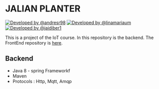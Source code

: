 JALIAN PLANTER
======================================

[![Developed by @andresr98](https://img.shields.io/badge/developed%20by-%40andresr98-52C9D5.svg  "Andrés Ruíz Graciano")](https://github.com/andresr98)
[![Developed by @linamariaum](https://img.shields.io/badge/developed%20by-%40linamariaum-E482AF.svg  "Lina María Uribe")](https://github.com/linamariaum)
[![Developed by @jaidiber1](https://img.shields.io/badge/developed%20by-%40jaidiber1-88DF60.svg  "Jaidiber Vanegas Cataño")](https://github.com/jaidiber1)

This is a project of the IoT course. In this repository is the backend. 
The FrontEnd repository is [here](https://github.com/linamariaum/jalian-planter-frontend).

## Backend

- Java 8 - spring Frameworkf
- Maven
- Protocols : Http, Mqtt, Amqp
